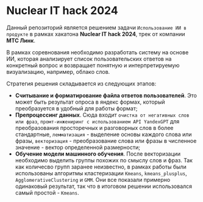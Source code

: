 # Nuclear IT hack 2024
Данный репозиторий является решением задачи ```Использование ИИ в продукте``` в рамках хакатона __Nuclear IT hack 2024__, трек от компании __MTC Линк__.

В рамках соревнования необходимо разработать систему на основе ИИ, которая анализирует список пользовательских ответов на конкретный вопрос и возвращает понятную и интерпретируемую визуализацию, например, облако слов.

Стратегия решения складывается из следующих этапов:
- __Считывание и форматирование файла ответов пользователей__. Это может быть результат опроса в яндекс формах, который преобразуется в удобный для работы формат;
- __Препроцессинг данных__. Сюда входит ```очистка от негативных слов или фраз```, ```промт-инжениринг с использованием API YandexGPT``` для преобразования просторечных и разговорных слов в более стандартные, ```лемматизация``` - выделение основы каждого слова или фразы, ```векторизация``` - преобразование слова или фразы в численное значение - вектор определенной размерности;
- __Обучение модели машинного обучения__. После векторизации необходимо выделить группы похожих по смыслу слов и фраз. Так как количесво групп заранее неизвестно, в рамках работы были использованы алгоритмы кластеризации ```Kmeans```, ```kmeans_plusplus```, ```AgglomerativeClustering``` и ```GMM```. Они все показали примерно одинаковый результат, так что в итоговом решении использовался самый простой - ```Kmeans```. 
